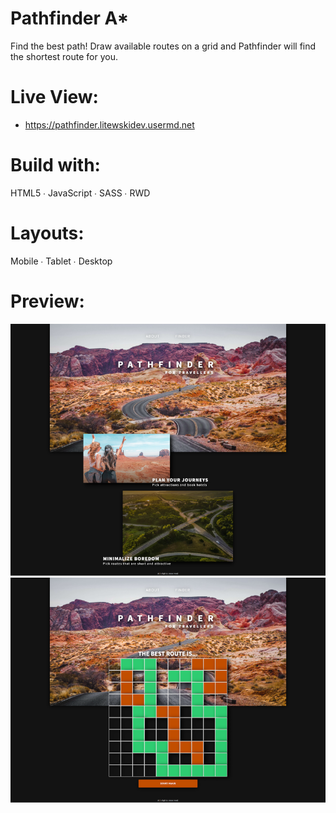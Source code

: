 # Pathfinder A*
Find the best path! Draw available routes on a grid and Pathfinder will find the shortest route for you.

# Live View:
- https://pathfinder.litewskidev.usermd.net

# Build with:
HTML5 ∙ JavaScript ∙ SASS ∙ RWD

# Layouts:
Mobile ∙ Tablet ∙ Desktop

# Preview:
![pathfinder1](Pathfinder1.png)
![pathfinder2](Pathfinder2.png)
